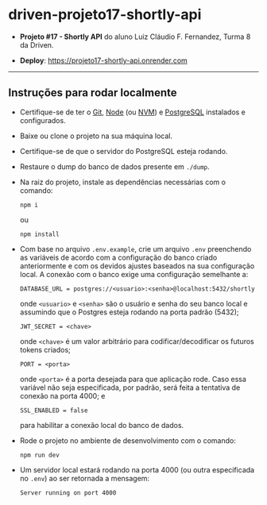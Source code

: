 # driven-projeto17-shortly-api

* **Projeto #17 - Shortly API** do aluno Luiz Cláudio F. Fernandez, Turma 8 da Driven.

* **Deploy**: https://projeto17-shortly-api.onrender.com

---

## Instruções para rodar localmente

* Certifique-se de ter o [Git](https://git-scm.com/), [Node](https://nodejs.org/en/) (ou [NVM](https://github.com/nvm-sh/nvm)) e [PostgreSQL](https://www.postgresql.org/download/) instalados e configurados.

* Baixe ou clone o projeto na sua máquina local.

* Certifique-se de que o servidor do PostgreSQL esteja rodando.

* Restaure o dump do banco de dados presente em `./dump`.

* Na raiz do projeto, instale as dependências necessárias com o comando:

    ```
    npm i
    ```

    ou

    ```
    npm install
    ```

- Com base no arquivo `.env.example`, crie um arquivo `.env` preenchendo as variáveis de acordo com a configuração do banco criado anteriormente e com os devidos ajustes baseados na sua configuração local. A conexão com o banco exige uma configuração semelhante a:

    ```
    DATABASE_URL = postgres://<usuario>:<senha>@localhost:5432/shortly
    ```

    onde `<usuario>` e `<senha>` são o usuário e senha do seu banco local e assumindo que o Postgres esteja rodando na porta padrão (5432);

    ```
    JWT_SECRET = <chave>
    ```

    onde `<chave>` é um valor arbitrário para codificar/decodificar os futuros tokens criados;

    ```
    PORT = <porta>
    ```

    onde `<porta>` é a porta desejada para que aplicação rode. Caso essa variável não seja especificada, por padrão, será feita a tentativa de conexão na porta 4000; e

    ```
    SSL_ENABLED = false
    ```

    para habilitar a conexão local do banco de dados.

* Rode o projeto no ambiente de desenvolvimento com o comando:

    ```
    npm run dev
    ```

* Um servidor local estará rodando na porta 4000 (ou outra especificada no `.env`) ao ser retornada a mensagem:

    ```
    Server running on port 4000
    ```